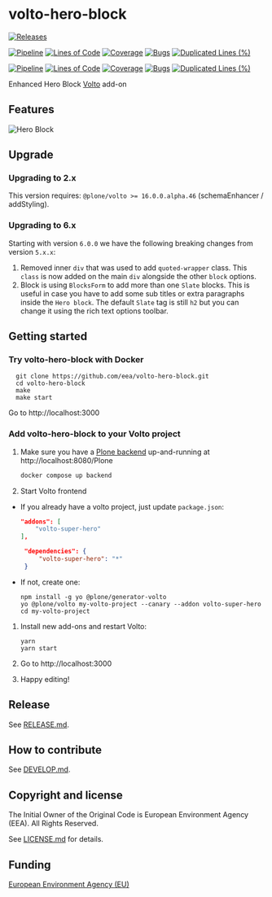 # volto-hero-block

[![Releases](https://img.shields.io/github/v/release/eea/volto-hero-block)](https://github.com/eea/volto-hero-block/releases)

[![Pipeline](https://ci.eionet.europa.eu/buildStatus/icon?job=volto-addons%2Fvolto-hero-block%2Fmaster&subject=master)](https://ci.eionet.europa.eu/view/Github/job/volto-addons/job/volto-hero-block/job/master/display/redirect)
[![Lines of Code](https://sonarqube.eea.europa.eu/api/project_badges/measure?project=volto-hero-block-master&metric=ncloc)](https://sonarqube.eea.europa.eu/dashboard?id=volto-hero-block-master)
[![Coverage](https://sonarqube.eea.europa.eu/api/project_badges/measure?project=volto-hero-block-master&metric=coverage)](https://sonarqube.eea.europa.eu/dashboard?id=volto-hero-block-master)
[![Bugs](https://sonarqube.eea.europa.eu/api/project_badges/measure?project=volto-hero-block-master&metric=bugs)](https://sonarqube.eea.europa.eu/dashboard?id=volto-hero-block-master)
[![Duplicated Lines (%)](https://sonarqube.eea.europa.eu/api/project_badges/measure?project=volto-hero-block-master&metric=duplicated_lines_density)](https://sonarqube.eea.europa.eu/dashboard?id=volto-hero-block-master)

[![Pipeline](https://ci.eionet.europa.eu/buildStatus/icon?job=volto-addons%2Fvolto-hero-block%2Fdevelop&subject=develop)](https://ci.eionet.europa.eu/view/Github/job/volto-addons/job/volto-hero-block/job/develop/display/redirect)
[![Lines of Code](https://sonarqube.eea.europa.eu/api/project_badges/measure?project=volto-hero-block-develop&metric=ncloc)](https://sonarqube.eea.europa.eu/dashboard?id=volto-hero-block-develop)
[![Coverage](https://sonarqube.eea.europa.eu/api/project_badges/measure?project=volto-hero-block-develop&metric=coverage)](https://sonarqube.eea.europa.eu/dashboard?id=volto-hero-block-develop)
[![Bugs](https://sonarqube.eea.europa.eu/api/project_badges/measure?project=volto-hero-block-develop&metric=bugs)](https://sonarqube.eea.europa.eu/dashboard?id=volto-hero-block-develop)
[![Duplicated Lines (%)](https://sonarqube.eea.europa.eu/api/project_badges/measure?project=volto-hero-block-develop&metric=duplicated_lines_density)](https://sonarqube.eea.europa.eu/dashboard?id=volto-hero-block-develop)

Enhanced Hero Block [Volto](https://github.com/plone/volto) add-on

## Features

![Hero Block](https://raw.githubusercontent.com/eea/volto-hero-block/master/docs/volto-hero-block.gif 'Hero Block')

## Upgrade

### Upgrading to 2.x

This version requires: `@plone/volto >= 16.0.0.alpha.46` (schemaEnhancer / addStyling).

### Upgrading to 6.x

Starting with version `6.0.0` we have the following breaking changes from version `5.x.x`:

1. Removed inner `div` that was used to add `quoted-wrapper` class.
   This `class` is now added on the main `div` alongside the other `block` options.
2. Block is using `BlocksForm` to add more than one `Slate` blocks.
   This is useful in case you have to add some sub titles or extra paragraphs inside the `Hero block`. The default `Slate` tag is still `h2` but you can change it using the rich text options toolbar.

## Getting started

### Try volto-hero-block with Docker

      git clone https://github.com/eea/volto-hero-block.git
      cd volto-hero-block
      make
      make start

Go to http://localhost:3000

### Add volto-hero-block to your Volto project

1. Make sure you have a [Plone backend](https://plone.org/download) up-and-running at http://localhost:8080/Plone

   ```Bash
   docker compose up backend
   ```

1. Start Volto frontend

- If you already have a volto project, just update `package.json`:

  ```JSON
  "addons": [
      "volto-super-hero"
  ],

   "dependencies": {
       "volto-super-hero": "*"
   }
  ```

- If not, create one:

  ```
  npm install -g yo @plone/generator-volto
  yo @plone/volto my-volto-project --canary --addon volto-super-hero
  cd my-volto-project
  ```

1. Install new add-ons and restart Volto:

   ```
   yarn
   yarn start
   ```

1. Go to http://localhost:3000

1. Happy editing!

## Release

See [RELEASE.md](https://github.com/eea/volto-hero-block/blob/master/RELEASE.md).

## How to contribute

See [DEVELOP.md](https://github.com/eea/volto-hero-block/blob/master/DEVELOP.md).

## Copyright and license

The Initial Owner of the Original Code is European Environment Agency (EEA).
All Rights Reserved.

See [LICENSE.md](https://github.com/eea/volto-hero-block/blob/master/LICENSE.md) for details.

## Funding

[European Environment Agency (EU)](http://eea.europa.eu)
